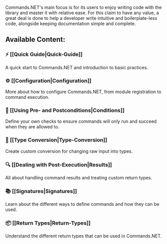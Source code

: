 Commands.NET's main focus is for its users to enjoy writing code with the library and master it with relative ease. 
For this claim to have any value, a great deal is done to help a developer write intuitive and boilerplate-less code, alongside keeping documentation simple and complete.

## Available Content:

### ⚡ [[Quick Guide|Quick-Guide]]

A quick start to Commands.NET and introduction to basic practices.

### ⚙️ [[Configuration|Configuration]]

More about how to configure Commands.NET, from module registration to command execution.

### 🛑 [[Using Pre- and Postconditions|Conditions]]

Define your own checks to ensure commands will only run and succeed when they are allowed to.

### 📖 [[Type Conversion|Type-Conversion]]

Create custom conversion for changing raw input into types.

### 🔍 [[Dealing with Post-Execution|Results]]

All about handling command results and treating custom return types.

### 📚 [[Signatures|Signatures]]

Learn about the different ways to define commands and how they can be used.

### 📦 [[Return Types|Return-Types]]

Understand the different return types that can be used in Commands.NET.